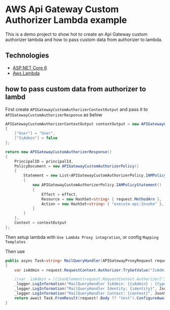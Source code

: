 
 # AWS Api Gateway Custom Authorizer Lambda example

This is a demo project to show hot to create an Api Gateway custom authorizer lambda and how to pass custom data from authorizer to lambda. 


## Technologies

* [ASP.NET Core 6](https://docs.microsoft.com/en-us/aspnet/core/introduction-to-aspnet-core)
* [Aws Lambda](https://docs.aws.amazon.com/lambda/index.html) 


## how to pass custom data from authorizer to lambd

First create `APIGatewayCustomAuthorizerContextOutput` and pass it to `APIGatewayCustomAuthorizerResponse` as below

```csharp
APIGatewayCustomAuthorizerContextOutput contextOutput = new APIGatewayCustomAuthorizerContextOutput()
{
    ["User"] = "User",
    ["IsAdmin"] = false
};

return new APIGatewayCustomAuthorizerResponse()
{
    PrincipalID = principalId,
    PolicyDocument = new APIGatewayCustomAuthorizerPolicy()
    {
        Statement = new List<APIGatewayCustomAuthorizerPolicy.IAMPolicyStatement>
        {
            new APIGatewayCustomAuthorizerPolicy.IAMPolicyStatement()
            {
                Effect = effect,
                Resource = new HashSet<string> { request.MethodArn },
                Action = new HashSet<string> { "execute-api:Invoke" },
            }
        }
    },
    Context = contextOutput
};
```

Then setup lambda with `Use Lambda Proxy integration`, or config `Mapping Templates`

Then use 

```csharp
public async Task<string> MailQueryHandler(APIGatewayProxyRequest request, ILambdaContext context)
{
    var isAdmin = request.RequestContext.Authorizer.TryGetValue("IsAdmin", out var isAdminValue) && ((JsonElement)isAdminValue).GetBoolean();

    //var  isAdmin = ((JsonElement)request.RequestContext.Authorizer["IsAdmin"]).GetBoolean();
    _logger.LogInformation("MailQueryHandler IsAdmin: {isAdmin} : {type}", isAdmin, isAdmin.GetType());
    _logger.LogInformation("MailQueryHandler Identity: {identity}", JsonSerializer.Serialize(request));
    _logger.LogInformation("MailQueryHandler Context: {context}", JsonSerializer.Serialize(context));
    return await Task.FromResult(request?.Body ?? "test").ConfigureAwait(false);
}
```
